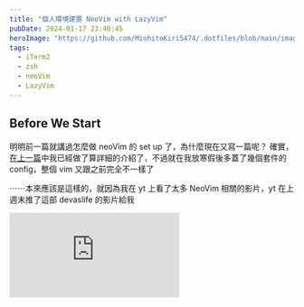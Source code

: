 ```yaml
---
title: "個人環境建置 NeoVim with LazyVim"
pubDate: 2024-01-17 23:40:45
heroImage: "https://github.com/MiohitoKiri5474/.dotfiles/blob/main/images/cover.png?raw=true"
tags:
  - iTerm2
  - zsh
  - neoVim
  - LazyVim
---
```


## Before We Start

明明前一篇就講過怎麼做 neoVim 的 set up 了，為什麼現在又寫一篇呢？
確實，[在上一篇](/terminalSetUp/)中我已經做了算詳細的介紹了，不過就在我放寒假後多蓋了幾個套件的 config，整個 vim 又跟之前完全不一樣了

⋯⋯本來應該是這樣的，就因為我在 yt 上看了太多 NeoVim 相關的影片，yt 在上週末推了這部 devaslife 的影片給我

<iframe class="yt-video" title="YouTube video player" frameborder="0" allow="accelerometer; autoplay; clipboard-write; encrypted-media; gyroscope; picture-in-picture; web-share" referrerpolicy="strict-origin-when-cross-origin" allowfullscreen src="https://www.youtube.com/embed/fFHlfbKVi30?si=kGj6ExYNiqS6FX_N" />

本來只是抱持著稍微看一下的心情點開，然後我就不小心把整個 config 又重新蓋了一遍⋯⋯

先上截圖

![screenshot-1](https://github.com/MiohitoKiri5474/.dotfiles/blob/main/images/cover.png?raw=true)
![screenshot-2](https://github.com/MiohitoKiri5474/.dotfiles/blob/main/images/fuzzy.png?raw=true)
![screenshot-3](https://github.com/MiohitoKiri5474/.dotfiles/blob/main/images/lazy-nvim.png?raw=true)
![screenshot-4](https://github.com/MiohitoKiri5474/.dotfiles/blob/main/images/shot-1.png?raw=true)
![screenshot-5](https://github.com/MiohitoKiri5474/.dotfiles/blob/main/images/shot-2.png?raw=true)

基礎的部分基本上跟上一篇差不多，或者是可以去看[我目前的設定檔 repo](https://github.com/MiohitoKiri5474/.dotfiles/)

我這邊假設會看到這邊的人已經把 Nerd Fonts, zsh, iTerm 都弄好了，所以以下內容都只會提及與 NeoVim 直接相關的部分

另外這一篇文章有那麼億點點長，請見諒

## Requirements

- NeoVim >= 0.9 (need to built with LuaJIT)
- [LazyVim](https://www.lazyvim.org/)
- package for [telescope.nvim](https://github.com/nvim-telescope/telescope.nvim)
  - live grep: [ripgrep](https://github.com/BurntSushi/ripgrep)
  - find files: [fd](https://github.com/sharkdp/fd)

## Install Package & LazyVim

首先當然是先安裝各種會用到的套件

```sh
brew install neovim fd ripgrep
```

另外我是先預載 [folke](https://github.com/folke) 大神的 config，主要原因是他的 config 很適合 coding，而且基本上一個 IDE 必須有的功能他都弄好了，我們只要自己微調一點小地方就好
按照[說明文件](https://github.com/LazyVim/LazyVim) 中，我們可以用下面兩條指令來安裝 LazyVim
第二條是用來將 nvim 中的 `.git` 刪除，用來替代成你自己的 git repo

```sh
git clone https://github.com/LazyVim/starter ~/.config/nvim
rm -rf ~/.config/nvim/.git
```

然後就能用 `nvim` command 開始使用了，初次進入應該要花一陣子安裝 plugin

## LazyVim

下載應該需要一段時間，在等待的同時簡單先提一下 LazyVim 相關的事情

### About folke

首先，如前面所述，這是以 folke 大神為底的模板下去改的，並且新增了一些其他語言的支援，可以在 `lazy.lua` 裡面新增設定直接安裝相關 plugin

現在 folke 應該是社群中最活躍的貢獻者之一，這邊可以簡述一下他的事蹟（或是說寫過的 plugin？）：

1. which-key.nvim，讓新手使用者可以快速的學習 vim 的快捷鍵
2. tokeynight.nvim，就我所知這應該是第一個用 lua 寫的 colorscheme，同時帶領起社群中 colorscheme 反過來支援 plugin 的潮流
3. noice.nvim，如果是喜歡將 cmdLine 隱藏的捧油一定接觸過 noice，這個 plugin 會在需要的時候居中顯示 cmdLine，並且用提示框的方式將 error message 顯示在畫面右上角
4. lazy.nvim，最重大的貢獻，將 nvim plugin manager 往前推到下一個時代

### About lazy.nvim

再來是這個套件使用的是同為 folke 大神（他真的很猛）寫的 [lazy.nvim](https://github.com/folke/lazy.nvim)，相較於我之前用的 Packer 差不多，不過稍微好用一點：

1. Lazy 不需要預先編譯，Packer 其實會編譯出一個暫存檔以供 nvim 使用
2. Lazy 的整體大小更輕量
3. Lazy 有完整的 UI 介面，我知道在 CLI 的 editor 裡面要求有好看的 UI 介面很怪但是（ry
4. Lazy 會在 nvim 啟動時自動檢查是否有套件需要更新、config 中是否有已新增但尚未安裝的套件

這邊只有舉出幾個比較常見的差異，更詳細的內容可以參考這篇：[使用lazy.nvim作为你的Neovim插件管理器](https://zhuanlan.zhihu.com/p/599306319)

另外 Packer 也在去年八月宣布將暫停更新，請用戶們使用其他 plugin manager，看要用 Packer 的精神延續版本 pckr.nvim 或是 lazy.nvim
這邊我是選 lazy.nvim，主要原因是 lazy.nvim 較為穩定（pckr 還在發展階段），不過長遠來看使用 pckr 應該會是比較好的選則，pckr 正在緩慢的從 Lua 遷移至 Teal

> 如果要使用 Packer 或是 Lazy，需要將 config 用 lua 編寫，所以我在之前從 vim-plug 搬移到 Packer 時就已經重寫過一次 config 了
> 還好 Lazy 和 Packer 的語法大致相同，可以用 `:%s/foo/bar` 將部分關鍵字換成新的就好了
> 另外 Teal 之於 Lua，可以當作是 TypeScript 之於 JavaScript

我應該是在去年年底 12 月中的時候，在等我的 CVDL 作業 training 時將 Packer 換成 Lazy 了，真的不用做太多事情就能搬移了，相當舒服

### LazyVim File Structure

LazyVim 的檔案結構基本上會長這樣

```
nvim
|___ lua
    |___ config
        |___ autocmd.lua
        |___ keymaps.lua
        |___ lazy.lua
        |___ options.lua
    |___ plugins
        |___ # put your plugin configs here
|___ init.lua
|___ stylua.toml
```

其中 lazy.lua 會是主要的設定，而與 plugin 相關的則是放在 plugins 中的檔案
可以有複數個檔案，每個檔案都會被 require 一次，其中每個檔案會 return 一個 table，代表是這個檔案要新增的 plugin 內容

一個 plugin 內容通常我會習慣這樣寫

```lua
return {
    "author/package-name", -- 基本上就是 repo 名稱複製下來
    dependencies = {
        -- Optional, 需要的套件名稱
        "author2/I-need-this",
    },
    event = "VeryLazy", -- Optional, package 觸發時機，在什麼情況下會被 load
    lazy = true, -- Optional, 這個 package 是否要 lazy load，例如呼叫這個 package 的 command 時才會 load
    command = "CMD-Name", -- Optional, 這個 package 要用什麼 command 使用
    key = {
        -- Optional, 關於這個套件的 key mapping，格式如下
        "kc", "<cmd>command-of-package<Return>", -- 可以是接一個 command
        "kf", function()
            -- 或是用一個完整的 lua function 來定義行為
        end,
    },
    opts = {
        -- Optional, 關於套件的 option 細節，不同套件會有不同的設定，請見套件的 readme
        -- 有時不會是 table，會是一個 lua function
    },
    config = function()
        -- Optional, 想要如何設定這個 package，通常會是一個 lua function
    end,
}
```

當然也可以同一個檔案內放複數 plugin 的 config

```lua
return {
    {
        -- package 1
    },
    {
        -- package 2
    },
    -- etc.
}
```

這邊放幾個範例

```lua
return {
    "akinsho/bufferline.nvim",
    keys = {
        { "<Tab>", "<Cmd>BufferLineCycleNext<CR>" },
        { "<S_Tab>", "<Cmd>BufferLineCyclePrev<CR>" },
    },
    opts = {
        options = {
            mode = "tabs",
            show_buffer_close_icons = false,
            show_close_icon = false,
        },
    },
}
```

```lua
return {
    "b0o/incline.nvim",
    dependencies = { "craftzdog/solarized-osaka.nvim" },
    event = "BufReadPre",
    priority = 1200,
    config = function()
        local colors = require("solarized-osaka.colors").setup()
        require("incline").setup({
            highlight = {
                groups = {
                    InclineNormal = { guibg = colors.magenta500, guifg = colors.base04 },
                    InclineNormalNC = { guifg = colors.violet500, guibg = colors.base03 },
                },
            },
            window = { margin = { vertical = 0, horizontal = 1 } },
            hide = {
                cursorline = true,
            },
            render = function(props)
                local filename = vim.fn.fnamemodify(vim.api.nvim_buf_get_name(props.buf), ":t")
                if vim.bo[props.buf].modified then
                    filename = "[+] " .. filename
                end

                local icon, color = require("nvim-web-devicons").get_icon_color(filename)
                return { { icon, guifg = color }, { " " }, { filename } }
            end,
        })
    end,
}
```

另外不同套件會有不同的設定選項，可以參考預設的設定檔（通常 repo 會提供完整的 default config）調整，或是直接裝死用預設的

## Editing Config

基本上大多數的設定我是照搬上面那一部影片的，不過影片本身有一個多小時，這邊就對於每個有動到的部分提一下做了哪些事情好了

### Set tab size

![](/4-spaces.png)

我做的第一件事情，是將 tab size 改成 4 個空白
有部分歐洲 coder 比較喜歡用 2 個空白（Folke 是很標準的瑞典文名字，看 folke 的照片應該也是北歐人），不過我還是習慣 4 個
需要編輯兩份檔案

首先是在 `lua/config/options.lua` 底部新增這幾條設定

```lua
vim.o.tabstop = 4 -- A TAB character looks like 4 spaces
vim.o.expandtab = true -- Pressing the TAB key will insert spaces instead of a TAB character
vim.o.softtabstop = 4 -- Number of spaces inserted instead of a TAB character
vim.o.shiftwidth = 4 -- Number of spaces inserted when indenting
```

然後是去 stylua.toml 改成這樣

```toml
indent_type = "Tabs"
indent_width = 4
column_width = 120
```

重啟 nvim 之後應該就能看到改變了

### General Key Mapping

接著先設定一下通用的 key mapping，主要放在 `lua/config/keymaps.lua`，個別針對不同 plugin 的晚點再一起弄

主要是將 Ctrl + q 設定成退出 nvim、Ctrl + s 作為存檔
+, - 用來做數值的加減
te 和 Tab 設定為不同 Tab 切換
ss, sv 作為 split 和 vsplit

```lua
local keymap = vim.keymap
local opt = { noremap = true, silent = true }

keymap.set("n", "<C-q>", ":q!<Return>", opt)
keymap.set("i", "<C-q>", "<esc>:q!<Return>", opt)

keymap.set("n", "<C-s>", ":w<Return>", opt)
keymap.set("i", "<C-s>", "<esc>:w<Return>", opt)

keymap.set("n", "+", "<C-a>")
keymap.set("n", "-", "<C-x>")

keymap.set("n", "te", ":tabedit<Return>", opt)
keymap.set("n", "<tab>", ":tabnext<Return>", opt)
keymap.set("n", "<s-tab>", ":tabprev<Return>", opt)

keymap.set("n", "ss", ":split<Return>", opt)
keymap.set("n", "sv", ":vsplit<Return>", opt)
```

順便提一下，LazyVim 的 leader 預設為空白鍵 space
對於 leader 用途不了解的，可以參考這篇文章：[VIM学习笔记 前缀键(leader)](https://zhuanlan.zhihu.com/p/63626180)

### Color Theme

接著先設定個 Color Theme，這邊我也是選擇用 Solarized-Osaka，替代掉預設的 Tokeynight
Tokeynight 也很好看，不過我之前已經用這個配色快兩年了有點膩，想換個口味

```lua
return {
    "craftzdog/solarized-osaka.nvim",
    lazy = true,
    priority = 1000,
    otps = function()
        return {
            transparent = true,
        }
    end,
}
```

同時到 `lua/config/lazy.nvim` 第 12 行，加入一項 opts

```lua
{ "LazyVim/LazyVim", import = "lazyvim.plugins", opts = { colorscheme = "solarized-osaka", } },
```

另外其他 LazyVim 預設的 key mapping 可以到[他們的網頁](https://www.lazyvim.org/keymaps)查看

### Fix Conceallevel for Json

另外用預設的 set up 時，json 中文件的雙引號會被消掉，只有在游標移動到該行時才會顯示
為了減少漏看的麻煩，這邊在 `lua/config/autocmds.lua` 中，加入以下設定取消這項功能

```lua
vim.api.nvim_create_autocmd("InsertLeave", {
    pattern = "\*",
    command = "set nopaste",
})

vim.api.nvim_create_autocmd("FileType", {
    pattern = { "json", "jsonc" },
    callback = function()
        vim.wo.spell = false
        vim.wo.concealleave = 0
    end,
})
```

### Install Extras

再來是新增一些 LazyVim 提供的 extra plugins，這邊我安裝了幾個語言插件
另外還有提供如 TabNine, Copilot 之類的功能，有使用需求的可以直接在這邊安裝
將需要安裝的 extra 新增在 `lua/config/lazy.lua` 中的 `spec` 裡面

```lua
-- import any extras modules here
{ import = "lazyvim.plugins.extras.linting.eslint" },
{ import = "lazyvim.plugins.extras.formatting.prettier" },
{ import = "lazyvim.plugins.extras.lang.json" },
{ import = "lazyvim.plugins.extras.lang.rust" },
{ import = "lazyvim.plugins.extras.lang.python" },
{ import = "lazyvim.plugins.extras.util.mini-hipatterns" },
{ import = "lazyvim.plugins.extras.lsp.none-ls" },
{ import = "lazyvim.plugins.extras.ui.mini-animate" },
```

其餘的 extras 請參考[網頁](https://www.lazyvim.org/extras)

### LSP setup

因為前面新增了一些語言相關的 extras，在重開 nvim 的時候除了安裝這些東西，也記得要開 Mason 確認這些 lsp 是否安裝完成

#### LSP

既然說到 LSP 了，這邊也提一下 LSP 是什麼

Language Server Protocol（語言服務器協議，LSP）是 Microsoft 於 2016 年提出的一套統一通訊協議，該協議定義了 IDE 和語言服務器之間的溝通
語言服務器則是用來提供 auto complete, definition query 等功能，藉由即時分析當前檔案提供服務
像是 Visual Studio 或 Eclipse 等都是利用語言服務器來提供 auto complete 的
例如給 C/C++ 用的 clangd、給 Python 用的 pyright

而在有統一的協定之前，各個語言服務器會是單獨對每個編輯器做不同的設定，如 clangd 對 vim 的設定就無法套用至 Visual Sutdio Code 上（因為編輯器內部的規範都不同）
這時 LSP 變誕生了，藉由 LSP 這個中間橋樑，實現了不同語言服務器和編輯器之間的統一，這項協議的好處是以後各個語言服務器只需要應對 LSP 就好，同理不同編輯器只要應對 LSP 傳來的資訊就好

#### mason

而 mason.nvim 就是 nvim 的 LSP manager，安裝後可使用 `:Mason` command 來管理不同的 LS, DAP, formatter 等套件，在 LazyVim 中預設為 `<leader>cm`
這邊既然提到 LSP 了，就順便設定吧

```lua
return {
    {
        "williamboman/mason.nvim",

        dependencies = {
            "williamboman/mason-lspconfig.nvim",
        },
        config = function()
            local mason = require("mason")
            local mason_lspconfig = require("mason-lspconfig")

            mason.setup({
                ui = {
                    icons = {
                        server_installed = "✓",
                        server_pending = "➜",
                        server_uninstalled = "✗",
                    },
                },
            })
            mason_lspconfig.setup({
                ensure_installed = { "lua_ls", "rust_analyzer", "clangd", "pyright", "gopls" },
                automatic_installation = true,
            })
        end,
        opts = function(_, opts)
            table.insert(opts.ensure_installed, "black")
        end,
    },

}

```

mason.nvim 和 mason-lspconfig.nvim 用來管理哪些 LSP 是一定要安裝的
因為多數的 lsp 我都用預設的 config，所以就沒有多做設定了

### none-ls

none-ls 是一個提供本身無 LS 的來源接上 LSP，提供類似 auto complete 的功能（按照之前出現過的字之類的）
因為 nvim 本身並無提提供此功能，因此需要另外安裝 plugin

```lua
return {
    {
        "nvimtools/none-ls.nvim",
        dependencies = { "nvim-lua/plenary.nvim" },
        config = function()
            local null_ls = require("null-ls")

            null_ls.setup({
                sources = {
                    null_ls.builtins.formatting.black,
                },
            })
        end,
    },
}
```

### Editor: telescope & flash

接著來設定 editor 相關的內容，`telescope.nvim` 是一個內文模糊搜尋的 plugin，因為模組化的設計，可以輕鬆的字定義多數功能
然後 devaslife 這位老兄的 config 有那麼億點長，我也還沒完全熟悉這些操作

```lua
return {
    {
        "telescope.nvim",
        dependencies = {
            {
                "nvim-telescope/telescope-fzf-native.nvim",
                build = "make",
            },
            "nvim-telescope/telescope-file-browser.nvim",
            "nvim-lua/plenary.nvim",
        },
        keys = {
            {
                "<leader>fP",
                function()
                    require("telescope.builtin").find_files({
                        cwd = require("lazy.core.config").options.root,
                    })
                end,
            },
            {
                ";f",
                function()
                    local builtin = require("telescope.builtin")
                    builtin.find_files({
                        no_ignore = false,
                        hidden = true,
                    })
                end,
            },
            {
                ";r",
                function()
                    local builtin = require("telescope.builtin")
                    builtin.live_grep({
                        additional_args = { "--hidden" },
                    })
                end,
            },
            {
                "\\\\",
                function()
                    local builtin = require("telescope.builtin")
                    builtin.buffers()
                end,
            },
            {
                ";t",
                function()
                    local builtin = require("telescope.builtin")
                    builtin.help_tags()
                end,
            },
            {
                ";;",
                function()
                    local builtin = require("telescope.builtin")
                    builtin.resume()
                end,
            },
            {
                ";e",
                function()
                    local builtin = require("telescope.builtin")
                    builtin.diagnostics()
                end,
            },
            {
                ";s",
                function()
                    local builtin = require("telescope.builtin")
                    builtin.treesitter()
                end,
            },
            {
                "sf",
                function()
                    local telescope = require("telescope")

                    local function telescope_buffer_dir()
                        return vim.fn.expand("%:p:h")
                    end

                    telescope.extensions.file_browser.file_browser({
                        path = "%:p:h",
                        cwd = telescope_buffer_dir(),
                        respect_gitignore = false,
                        hidden = true,
                        grouped = true,
                        previewer = false,
                        initial_mode = "normal",
                        layout_config = { height = 40 },
                    })
                end,
            },
        },
        config = function(_, opts)
            local telescope = require("telescope")
            local actions = require("telescope.actions")
            local fb_actions = require("telescope").extensions.file_browser.actions

            opts.defaults = vim.tbl_deep_extend("force", opts.defaults, {
                wrap_results = true,
                layout_strategy = "horizontal",
                layout_config = { prompt_position = "top" },
                sorting_strategy = "ascending",
                winblend = 0,
                mappings = {
                    n = {},
                },
            })
            opts.pickers = {
                diagnostics = {
                    theme = "ivy",
                    initial_mode = "normal",
                    layout_config = {
                        preview_cutoff = 9999,
                    },
                },
            }
            opts.extensions = {
                file_browser = {
                    theme = "dropdown",
                    -- disables netrw and use telescope-file-browser in its place
                    hijack_netrw = true,
                    mappings = {
                        -- your custom insert mode mappings
                        ["n"] = {
                            -- your custom normal mode mappings
                            ["N"] = fb_actions.create,
                            ["h"] = fb_actions.goto_parent_dir,
                            ["/"] = function()
                                vim.cmd("startinsert")
                            end,
                            ["<C-u>"] = function(prompt_bufnr)
                                for i = 1, 10 do
                                    actions.move_selection_previous(prompt_bufnr)
                                end
                            end,
                            ["<C-d>"] = function(prompt_bufnr)
                                for i = 1, 10 do
                                    actions.move_selection_next(prompt_bufnr)
                                end
                            end,
                            ["<PageUp>"] = actions.preview_scrolling_up,
                            ["<PageDown>"] = actions.preview_scrolling_down,
                        },
                    },
                },
            }
            telescope.setup(opts)
            require("telescope").load_extension("fzf")
            require("telescope").load_extension("file_browser")
        end,
    },

    {
        "folke/flash.nvim",
        enabled = false,
    },
}
```

同時我順便把 `flash.nvim` disable 掉了，因為我不是很喜歡這個動畫功能

### UI

設定完 editor 的東西，現在換來處理 UI

#### Noice

沒錯，前面提到的 Noice 我們也會做點設定
用到現在應該有注意到，LazyVim 是沒有 cmdLine 的，並且也有提供 Noice 的設定
不過在 LazyVim 的設定下，即便回傳的內容是空的依然會觸發 Noice，所以這邊做一點設定，將 Noice 在無可用內容時會將這個提醒擋掉不會輸出
同時用 nvim-notify 設定所有提醒會持續 5000ms

```lua
return {
    {
        "folke/noice.nvim",
        opts = function(_, opts)
            table.insert(opts.routes, {
                filter = {
                    event = "notify",
                    find = "No information available",
                },
                opts = {
                    skip = true,
                },
            })

            opts.presets.lsp_doc_border = true
        end,
    },
    {
        "rcarriga/nvim-notify",
        opts = {
            timeout = 5000,
    },
}
```

#### incline

incline 是一個方便顯示不同分割畫面中檔案名稱的 plugins
這樣在一個畫面中有不同檔案時可以比較容易看到檔案名稱，不用將游標移動到那一個分割區

```lua
return {
    {
        "b0o/incline.nvim",
        dependencies = { "craftzdog/solarized-osaka.nvim" },
        event = "BufReadPre",
        priority = 1200,
        config = function()
            local colors = require("solarized-osaka.colors").setup()
            require("incline").setup({
                highlight = {
                    groups = {
                        InclineNormal = { guibg = colors.magenta500, guifg = colors.base04 },
                        InclineNormalNC = { guifg = colors.violet500, guibg = colors.base03 },
                    },
                },
                window = { margin = { vertical = 0, horizontal = 1 } },
                hide = {
                    cursorline = true,
                },
                render = function(props)
                    local filename = vim.fn.fnamemodify(vim.api.nvim_buf_get_name(props.buf), ":t")
                    if vim.bo[props.buf].modified then
                        filename = "[+] " .. filename
                    end

                    local icon, color = require("nvim-web-devicons").get_icon_color(filename)
                    return { { icon, guifg = color }, { " " }, { filename } }
                end,
            })
        end,
    },
}
```

這邊改了一下顏色的設定，同時將如果游標停在第一行時會隱藏檔名

#### bufferline

bufferline 是將 buffer 中的分頁顯示類似 VSCode 這些 IDE 的樣子，這邊也是簡單的設定一下
因為不喜歡關閉檔案的 icon，所以把他們都關掉了

```lua
return {
    {
        "akinsho/bufferline.nvim",
        keys = {
            { "<Tab>", "<Cmd>BufferLineCycleNext<CR>" },
            { "<S_Tab>", "<Cmd>BufferLineCyclePrev<CR>" },
        },
        opts = {
            options = {
                mode = "tabs",
                show_buffer_close_icons = false,
                show_close_icon = false,
            },
        },
    },
}
```

#### lualine

lualine 是一個讓狀態列更好看的 plugin，LazyVim 預設就有了
我多加了一項顯示 LSP 的功能，其餘基本上是直接搬 lualine 的預設

```lua
return {
    {
        "nvim-lualine/lualine.nvim",
        event = "VeryLazy",
        dependencies = { "craftzdog/solarized-osaka.nvim" },
        priority = 1100,
        config = function()
            local lualine = require("lualine")

            local lsp = {
                function()
                    local msg = "No Active Lsp"
                    local buf_ft = vim.api.nvim_buf_get_option(0, "filetype")
                    local clients = vim.lsp.get_active_clients()
                    if next(clients) == nil then
                        return msg
                    end

                    for _, client in ipairs(clients) do
                        local filetypes = client.config.filetypes
                        if filetypes and vim.fn.index(filetypes, buf_ft) ~= -1 then
                            return client.name
                        end
                    end
                    return msg
                end,
                icon = " ",
            }

        local config = {
            sections = {
                lualine_a = { "mode" },
                lualine_b = { "branch" },
                lualine_c = { { "diff" }, "filename", "diagnostics" },
                lualine_x = { lsp, "filetype" },
                lualine_y = { "location", "progress" },
                lualine_z = {},
            },
            inactive_sections = {
                lualine_a = {},
                lualine_b = {},
                lualine_c = {},
                lualine_x = {},
                lualine_y = {},
                lualine_z = {},
            },
        }

        lualine.setup(config)
        end,
    },
}
```

#### dashboard

最後關於 UI 的設定是 dashboard，預設是顯示一個 LazyVim 的 ASCII art
這邊我改成用自己的 username，可以到[這個網站](https://patorjk.com/software/taag/#p=display&f=Graffiti&t=Type%20Something%20)做一個自己的 ASCII art

```lua
return {
    {
        "nvimdev/dashboard-nvim",
        event = "VimEnter",
        opts = function(_, opts)
            local logo = [[
███╗   ███╗██╗ ██████╗ ██╗  ██╗██╗████████╗ ██████╗
████╗ ████║██║██╔═══██╗██║  ██║██║╚══██╔══╝██╔═══██╗
██╔████╔██║██║██║   ██║███████║██║   ██║   ██║   ██║
██║╚██╔╝██║██║██║   ██║██╔══██║██║   ██║   ██║   ██║
██║ ╚═╝ ██║██║╚██████╔╝██║  ██║██║   ██║   ╚██████╔╝
╚═╝     ╚═╝╚═╝ ╚═════╝ ╚═╝  ╚═╝╚═╝   ╚═╝    ╚═════╝

██╗  ██╗██╗██████╗ ██╗███████╗██╗  ██╗███████╗██╗  ██╗
██║ ██╔╝██║██╔══██╗██║██╔════╝██║  ██║╚════██║██║  ██║
█████╔╝ ██║██████╔╝██║███████╗███████║    ██╔╝███████║
██╔═██╗ ██║██╔══██╗██║╚════██║╚════██║   ██╔╝ ╚════██║
██║  ██╗██║██║  ██║██║███████║     ██║   ██║       ██║
╚═╝  ╚═╝╚═╝╚═╝  ╚═╝╚═╝╚══════╝     ╚═╝   ╚═╝       ╚═╝
            ]]

            logo = string.rep("\n", 8) .. logo .. "\n\n"
            opts.config.header = vim.split(logo, "\n")
        end,
    },
}
```

### treesitter

treesitter 是一個 highlighting 用的插件，支援多種語言，讓程式碼便的更好讀
這邊加入了幾個我比較常用的語言，確保他們都有安裝

```lua
return {
    {
        "nvim-treesitter/nvim-treesitter",
        opts = {
            ensure_installed = {
                "astro",
                "cmake",
                "cpp",
                "css",
                "gitignore",
                "go",
                "graphql",
                "http",
                "java",
                "php",
                "rust",
                "scss",
                "sql",
                "svelte",
                "fish",
                "python",
            },
        },
        confirg = function(_, opts)
            require("nvim-treesitter.configs").setup(opts)

            vim.filetype.add({
                extension = {
                    mdx = "mdx",
                },
            })
            vim.treesitter.language.register("markdown", "mdx")
        end,
    },
}
```

### Tagbar

tagbar 是一個我很喜歡的 plugin，用途是將這一份 code 中的 function 和 global variable 顯示出來，並且可以直接跳到該項目的 define 位置
基本上我沒有做任何的設定，對我來說就只是一個顯示我有哪些 diginition，我沒有很 care 他的樣字或是功能XD

```lua
return {
    "preservim/tagbar",
    cmd = "TagbarToggle",
    lazy = true,
}
```

### vim-tmux-navigator

在各個分割畫面中，可以用 Ctrl + [h, j, k, l] 來做切換對應位置的畫面
另外我平常的開發環境習慣用 tmux 來管理各種工作，如果可以直跟用相同的快捷鍵切換再好不過了，不然兩個的 prefix 不同很容易按錯

```lua
return {
    "christoomey/vim-tmux-navigator",
    cmd = {
        "TmuxNavigateLeft",
        "TmuxNavigateDown",
        "TmuxNavigateUp",
        "TmuxNavigateRight","TmuxNavigatePrevious",
    },
    keys = {
        { "<c-h>", "<cmd><C-U>TmuxNavigateLeft<cr>" },
        { "<c-j>", "<cmd><C-U>TmuxNavigateDown<cr>" },
        { "<c-k>", "<cmd><C-U>TmuxNavigateUp<cr>" },
        { "<c-l>", "<cmd><C-U>TmuxNavigateRight<cr>" },
        { "<c-\\>", "<cmd><C-U>TmuxNavigatePrevious<cr>" },
    },
}
```

另外要注意一下，在 tmux 那邊也記得要安裝這個套件

### template

最後的最後是 tamplete，因為我目前寫 C++ 幾乎都還是要寫競程的內容，有個 default code 會舒服一些，也比較符合我之前寫競賽 code 的習慣
因此這邊用 new-file-template 來完成這件事
其本身的 config 是沒有 lazy load 的，因為我並不是無時無刻都要寫新 code，甚至現在有很多時間都不是在寫 C++，因此加上 lazy load
目前用起來沒有什麼大問題，不過 default 沒辦法加上 `#define endl '\n'` 有點討厭，因為 `\n` 會被 lua 視為換行，改成用 `\\n` 也是有一樣的問題

以後要習慣敲 `'\n'` 而不是 `endl` 了 QAQ

```lua
return {
    {
        "otavioschwanck/new-file-template.nvim",
        lazy = true,
        opts = {},
        event = "BufNewFile",
    },
}
```

## Epilogue

大致上就這些，未來不確定會不會加入更多的 plugin（我覺得應該是會啦XD），也不確定會不會自己寫
等哪天有這些想法應該也會丟上來水一篇文章（？

在撰文當下的這幾天，我幾乎都在各種的蓋 config
像是我把 zsh 和 tmux 的 config 重建了一次，不過都是很基礎的設定，如果想要看我做了什麼可以到我的 dotfiles 看看
基本上就是重改，把一些多餘的 config 拔掉，然後換新的 theme setup，就這樣

本來差點還要蓋一個新的 window manager，不過蓋到一半要測試的時候感覺卡卡的很怪，不知道是不是不支援 HiDIP 還是因為我的 HiDPI 是硬開的（我的外接螢幕解析度只有 2k，macOS 本身是不支援 HiDPI 的），所以蓋到一半只能忍痛刪掉
總之最近的我是 config 狂人（？），各種蓋 config，還順手寫了篇文章XD
我甚至還有一天本來的預計進度是要把之前暑假寫到一半的 side project 繼續寫完，或是做點 study 研究要加入什麼新的 feature
⋯⋯然後我就跑回去繼續蓋 config 了，我也不知道為什麼，我在幹嘛XD

這應該是我有史以來寫過最長的文章了（？），md 原始檔有 900 多行
雖然其中應該有 400 行以上都是複製貼上的 code，另外還有 50 行左右的空行，但還是一個小小的里程碑
不知道以後有沒有機會寫出破 1000 行的文章XD